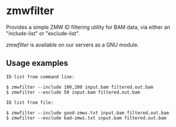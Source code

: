 # zmwfilter

Provides a simple ZMW ID filtering utility for BAM data, via either an
"include-list" or "exclude-list".

_zmwfilter_ is available on our servers as a GNU module.

## Usage examples
```
ID list from command line:

$ zmwfilter --include 100,200 input.bam filtered.out.bam
$ zmwfilter --exclude 50 input.bam filtered.out.bam

ID list from file:

$ zmwfilter --include good-zmws.txt input.bam filtered.out.bam
$ zmwfilter --exclude bad-zmws.txt input.bam filtered.out.bam
```
